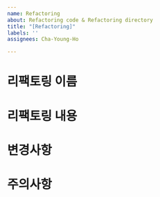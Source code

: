 ```yaml
---
name: Refactoring
about: Refactoring code & Refactoring directory
title: "[Refactoring]"
labels: ''
assignees: Cha-Young-Ho

---
```


# 리팩토링 이름

# 리팩토링 내용

# 변경사항

# 주의사항
